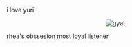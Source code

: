 i love yuri
<p align="center">
  <img src="https://pm1.aminoapps.com/6395/dca162fa27e110c485c76573d0672cc0afac7d03_00.jpg" alt="gyat" />
</p>
<p align="center">
 

rhea's obssesion most loyal listener
